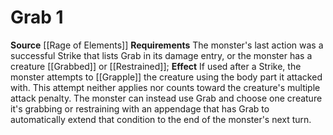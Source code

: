 ﻿---
actions: '[one-action]'
id: '45'
name: Grab
rarity: Common
source: '[[DATABASE/source/Rage of Elements|Rage of Elements]]'
trait: null
type: Creature Ability

---
# Grab <span class="action-icon">1</span>

**Source** [[Rage of Elements]]
**Requirements** The monster's last action was a successful Strike that lists Grab in its damage entry, or the monster has a creature [[Grabbed]] or [[Restrained]]; **Effect** If used after a Strike, the monster attempts to [[Grapple]] the creature using the body part it attacked with. This attempt neither applies nor counts toward the creature's multiple attack penalty.
 The monster can instead use Grab and choose one creature it's grabbing or restraining with an appendage that has Grab to automatically extend that condition to the end of the monster's next turn.